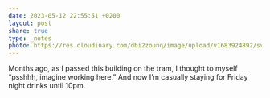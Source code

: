 ```yaml
---
date: 2023-05-12 22:55:51 +0200
layout: post
share: true
type: _notes
photo: https://res.cloudinary.com/dbi2zounq/image/upload/v1683924892/svwrxcr3gfil7oqier9a.jpg
---
```

Months ago, as I passed this building on the tram, I thought to myself “psshhh, imagine working here.” And now I’m casually staying for Friday night drinks until 10pm. 
